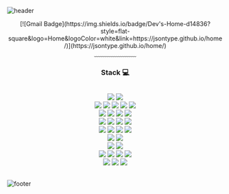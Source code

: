 <!--
- 👋 Hello, I'm ...
- 🔭 I’m currently working on ...
- 🌱 I’m currently learning ...
- 👯 I’m looking to collaborate on ...
- 🤔 I’m looking for help with ...
- 💬 Ask me about ...
- 📫 How to reach me: ...
- 😄 Pronouns: ...
- ⚡ Fun fact: ...
-->

![header](https://capsule-render.vercel.app/api?type=waving&&color=gradient&height=100&section=header&fontSize=90)

<div align = "center">
[![Gmail Badge](https://img.shields.io/badge/Dev's-Home-d14836?style=flat-square&logo=Home&logoColor=white&link=https://jsontype.github.io/home/)](https://jsontype.github.io/home/)

  <div>﹏﹏﹏﹏﹏﹏﹏</div>

  <h3>Stack 💻</h3>  
  <br>

  <!-- Code Base -->
  <img src="https://img.shields.io/badge/JavaScript-F7DF1E?style=flat-square&logo=JavaScript&logoColor=white"/>
  <img src="https://img.shields.io/badge/TypeScript-3178C6?style=flat-square&logo=TypeScript&logoColor=white"/>
  <br>

  <!-- Frontend -->
  <img src="https://img.shields.io/badge/React-61DAFB?style=flat-square&logo=React&logoColor=white"/>
  <img src="https://img.shields.io/badge/React_Native-61DAFB?style=flat-square&logo=React&logoColor=black"/>
  <img src="https://img.shields.io/badge/Next.js-000000?style=flat-square&logo=Next.js&logoColor=white"/>
  <img src="https://img.shields.io/badge/Vue-4FC08D?style=flat-square&logo=Vue.js&logoColor=white"/>
  <img src="https://img.shields.io/badge/Nuxt.js-00C58E?style=flat-square&logo=Nuxt.js&logoColor=white"/>
  <br>

  <!-- Backend -->
  <img src="https://img.shields.io/badge/Node.js-339933?style=flat-square&logo=Node.js&logoColor=white"/>
  <img src="https://img.shields.io/badge/-GraphQL-E10098?style=flat-square&logo=graphql&logoColor=white"/>
  <img src="https://img.shields.io/badge/Java-007396?style=flat-square&logo=Spring&logoColor=white"/>
  <img src="https://img.shields.io/badge/Python-3776AB?style=flat-square&logo=Python&logoColor=white"/>
  <br>

  <!-- IDE -->
  <img src="https://img.shields.io/badge/VSCode-007ACC?style=flat-square&logo=Visual%20Studio%20Code&logoColor=white"/>
  <img src="https://img.shields.io/badge/IntelliJ%20IDEA-000000?style=flat-square&logo=IntelliJ%20IDEA&logoColor=white"/>
  <img src="https://img.shields.io/badge/Eclipse-2C2255?style=flat-square&logo=Eclipse%20IDE&logoColor=white"/>
  <img src="https://img.shields.io/badge/Postman-FF6C37?style=flat-square&logo=Postman&logoColor=white"/>
  <br>

  <!-- CSS & Styling -->
  <img src="https://img.shields.io/badge/CSS-1572B6?style=flat-square&logo=CSS3&logoColor=white"/>
  <img src="https://img.shields.io/badge/Sass-CC6699?style=flat-square&logo=Sass&logoColor=white"/>
  <img src="https://img.shields.io/badge/Bootstrap-7952B3?style=flat-square&logo=Bootstrap&logoColor=white"/>
  <img src="https://img.shields.io/badge/Material%20UI-0081CB?style=flat-square&logo=Material-UI&logoColor=white"/>
  <br>

  <!-- Testing -->
  <img src="https://img.shields.io/badge/Jest-C21325?style=flat-square&logo=Jest&logoColor=white"/>
  <img src="https://img.shields.io/badge/Cypress-17202C?style=flat-square&logo=Cypress&logoColor=white"/>
  <br>

  <!-- State Management -->
  <img src="https://img.shields.io/badge/Redux-764ABC?style=flat-square&logo=Redux&logoColor=white"/>
  <img src="https://img.shields.io/badge/MobX-FF9955?style=flat-square&logo=MobX&logoColor=white"/>
  <br>

  <!-- Build Tools -->
  <img src="https://img.shields.io/badge/Webpack-8DD6F9?style=flat-square&logo=Webpack&logoColor=black"/>
  <img src="https://img.shields.io/badge/Babel-F9DC3E?style=flat-square&logo=Babel&logoColor=black"/>
  <img src="https://img.shields.io/badge/npm-CB3837?style=flat-square&logo=npm&logoColor=white"/>
  <img src="https://img.shields.io/badge/Yarn-2C8EBB?style=flat-square&logo=Yarn&logoColor=white"/>
  <br>

  <!-- Infrastructure -->
  <img src="https://img.shields.io/badge/AWS-232F3E?style=flat-square&logo=Amazon-AWS&logoColor=white"/>
  <img src="https://img.shields.io/badge/GCP-4285F4?style=flat-square&logo=Google-Cloud&logoColor=white"/>
  <img src="https://img.shields.io/badge/Vercel-000000?style=flat-square&logo=Vercel&logoColor=white"/>
  <br>

</div>

<br>

![footer](https://capsule-render.vercel.app/api?type=waving&&color=gradient&height=100&section=footer&fontSize=90)
